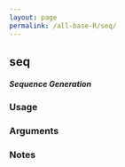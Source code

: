 ```yaml
---
layout: page
permalink: /all-base-R/seq/
---
```


## __seq__

#### _Sequence Generation_

### Usage

### Arguments

### Notes
